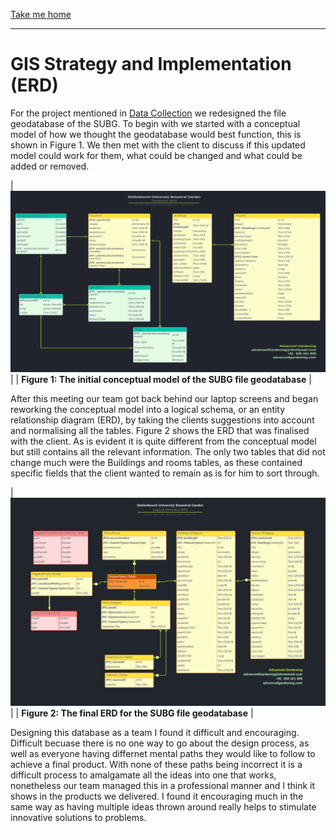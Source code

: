 [Take me home](../../index.md#projects)

---

# GIS Strategy and Implementation (ERD)

For the project mentioned in [Data Collection](../pages/data_collect.md) we redesigned the file geodatabase of the SUBG. To begin with we started with a conceptual model of how we thought the geodatabase would best function, this is shown in Figure 1. We then met with the client to discuss if this updated model could work for them, what could be changed and what could be added or removed.

| ![diff](../media/conceptual.png) |
| <b>Figure 1: The initial conceptual model of the SUBG file geodatabase</b> |

After this meeting our team got back behind our laptop screens and began reworking the conceptual model into a logical schema, or an entity relationship diagram (ERD), by taking the clients suggestions into account and normalising all the tables. Figure 2 shows the ERD that was finalised with the client. As is evident it is quite different from the conceptual model but still contains all the relevant information. The only two tables that did not change much were the Buildings and rooms tables, as these contained specific fields that the client wanted to remain as is for him to sort through.

| ![erd](../media/erd.png) |
| <b>Figure 2: The final ERD for the SUBG file geodatabase</b> |

Designing this database as a team I found it difficult and encouraging. Difficult becuase there is no one way to go about the design process, as well as everyone having differnet mental paths they would like to follow to achieve a final product. With none of these paths being incorrect it is a difficult process to amalgamate all the ideas into one that works, nonetheless our team managed this in a professional manner and I think it shows in the products we delivered. I found it encouraging much in the same way as having multiple ideas thrown around really helps to stimulate innovative solutions to problems. 
